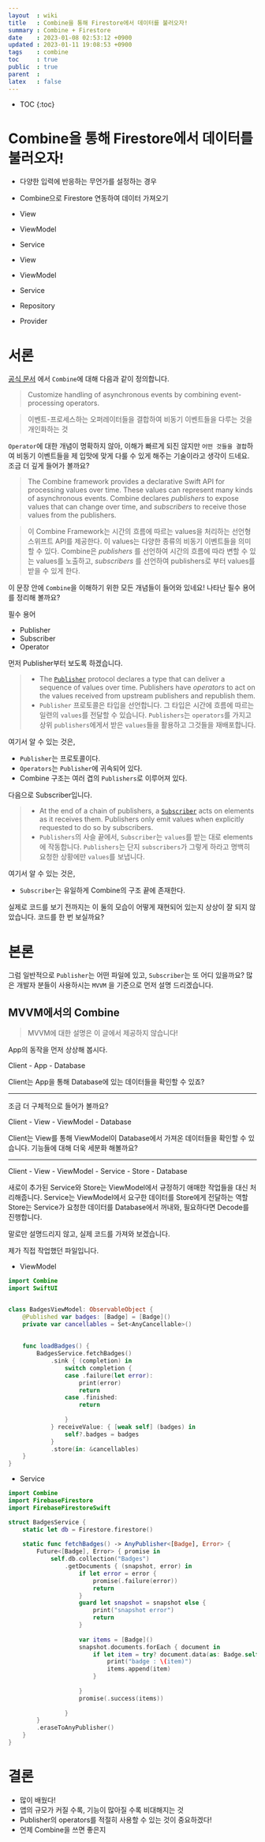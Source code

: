 ```yaml
---
layout  : wiki
title   : Combine을 통해 Firestore에서 데이터를 불러오자! 
summary : Combine + Firestore
date    : 2023-01-08 02:53:12 +0900
updated : 2023-01-11 19:08:53 +0900
tags    : combine
toc     : true
public  : true
parent  : 
latex   : false
---
```

* TOC
{:toc}

# Combine을 통해 Firestore에서 데이터를 불러오자!

-   다양한 입력에 반응하는 무언가를 설정하는 경우

- Combine으로 Firestore 연동하여 데이터 가져오기

- View
- ViewModel
- Service

- View
- ViewModel
- Service
- Repository
- Provider

# 서론

[공식 문서](https://developer.apple.com/documentation/combine) 에서 `Combine`에 대해 다음과 같이 정의합니다.

> Customize handling of asynchronous events by combining event-processing operators.

> 이벤트-프로세스하는 오퍼레이터들을 결합하여 비동기 이벤트들을 다루는 것을 개인화하는 것

`Operator`에 대한 개념이 명확하지 않아, 이해가 빠르게 되진 않지만 `어떤 것들을 결합`하여 비동기 이벤트들을 제 입맛에 맞게 다룰 수 있게 해주는 기술이라고 생각이 드네요.
조금 더 깊게 들어가 볼까요?

> The Combine framework provides a declarative Swift API for processing values over time. These values can represent many kinds of asynchronous events. Combine declares _publishers_ to expose values that can change over time, and _subscribers_ to receive those values from the publishers.

> 이 Combine Framework는 시간의 흐름에 따르는 values을 처리하는 선언형 스위프트 API를 제공한다.
> 이 values는 다양한 종류의 비동기 이벤트들을 의미할 수 있다. Combine은 _publishers_ 를 선언하여 시간의 흐름에 따라 변할 수 있는 values를 노출하고, _subscribers_ 를 선언하여 publishers로 부터 values를 받을 수 있게 한다.

이 문장 안에 `Combine`을 이해하기 위한 모든 개념들이 들어와 있네요!
나타난 필수 용어를 정리해 볼까요?

필수 용어
- Publisher
- Subscriber
- Operator


먼저 Publisher부터 보도록 하겠습니다.

> - The [`Publisher`](https://developer.apple.com/documentation/combine/publisher) protocol declares a type that can deliver a sequence of values over time. Publishers have _operators_ to act on the values received from upstream publishers and republish them.
> - `Publisher`  프로토콜은 타입을 선언합니다. 그 타입은 시간에 흐름에 따르는 일련의 `values`를 전달할 수 있습니다. `Publishers`는 `operators`를 가지고 상위 `publishers`에게서 받은 `values`들을 활용하고 그것들을 재배포합니다.

여기서 알 수 있는 것은, 
- `Publisher`는 프로토콜이다.
- `Operators`는 `Publisher`에 귀속되어 있다.
- Combine 구조는 여러 겹의 `Publishers`로 이루어져 있다.


다음으로 Subscriber입니다.

> -   At the end of a chain of publishers, a [`Subscriber`](https://developer.apple.com/documentation/combine/subscriber) acts on elements as it receives them. Publishers only emit values when explicitly requested to do so by subscribers. 
> - `Publishers`의 사슬 끝에서, `Subscriber`는 `values`를 받는 대로 elements에 작동합니다. `Publishers`는 단지 `subscribers`가 그렇게 하라고 명백히 요청한 상황에만 `values`를 보냅니다.

여기서 알 수 있는 것은,
- `Subscriber`는 유일하게 Combine의 구조 끝에 존재한다.

실제로 코드를 보기 전까지는 이 둘의 모습이 어떻게 재현되어 있는지 상상이 잘 되지 않았습니다.
코드를 한 번 보실까요?

# 본론


그럼 일반적으로 `Publisher`는 어떤 파일에 있고, `Subscriber`는 또 어디 있을까요?
많은 개발자 분들이 사용하시는 `MVVM` 을 기준으로 먼저 설명 드리겠습니다.

## MVVM에서의 Combine

> MVVM에 대한 설명은 이 글에서 제공하지 않습니다!

App의 동작을 먼저 상상해 봅시다.

Client - App - Database

Client는 App을 통해 Database에 있는 데이터들을 확인할 수 있죠?

***

조금 더 구체적으로 들어가 볼까요?

Client - View - ViewModel - Database

Client는 View를 통해 ViewModel이  Database에서 가져온 데이터들을 확인할 수 있습니다.
기능들에 대해 더욱 세분화 해볼까요?

***

Client - View - ViewModel - Service - Store - Database

새로이 추가된 Service와 Store는 ViewModel에서 규정하기 애매한 작업들을 대신 처리해줍니다.
Service는 ViewModel에서 요구한 데이터를 Store에게 전달하는 역할
Store는 Service가 요청한 데이터를 Database에서 꺼내와, 필요하다면 Decode를 진행합니다.

말로만 설명드리지 않고, 실제 코드를 가져와 보겠습니다.

제가 직접 작업했던 파일입니다.

- ViewModel

```swift
import Combine
import SwiftUI


class BadgesViewModel: ObservableObject { 
    @Published var badges: [Badge] = [Badge]()
    private var cancellables = Set<AnyCancellable>()
    
    
    func loadBadges() {
        BadgesService.fetchBadges()
            .sink { (completion) in
                switch completion {
                case .failure(let error):
                    print(error)
                    return
                case .finished:
                    return
                    
                }
            } receiveValue: { [weak self] (badges) in
                self?.badges = badges
            }
            .store(in: &cancellables)
    }
}

```

- Service

```swift
import Combine
import FirebaseFirestore
import FirebaseFirestoreSwift

struct BadgesService {
    static let db = Firestore.firestore()
    
    static func fetchBadges() -> AnyPublisher<[Badge], Error> {
        Future<[Badge], Error> { promise in
            self.db.collection("Badges")
                .getDocuments { (snapshot, error) in
                    if let error = error {
                        promise(.failure(error))
                        return
                    }
                    guard let snapshot = snapshot else {
                        print("snapshot error")
                        return
                    }
                    
                    var items = [Badge]()
                    snapshot.documents.forEach { document in
                        if let item = try? document.data(as: Badge.self) {
                            print("badge : \(item)")
                            items.append(item)
                        }
                        
                    }
                    promise(.success(items))
                    
                }
        }
        .eraseToAnyPublisher()
    }
}

```



# 결론

- 많이 배웠다!
- 앱의 규모가 커질 수록, 기능이 많아질 수록 비대해지는 것
- Publisher의 operators를 적절히 사용할 수 있는 것이 중요하겠다!
- 언제 Combine을 쓰면 좋은지
